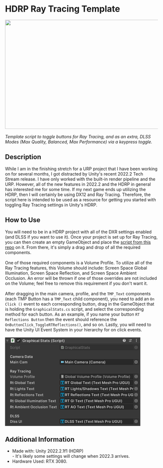 # HDRP Ray Tracing Template
<img src="https://github.com/Kfollen93/HDRP-Ray-Tracing/blob/main/Gif/hdrprt.gif" width="640" height="360"/>

*Template script to toggle buttons for Ray Tracing, and as an extra, DLSS Modes (Max Quality, Balanced, Max Performance) via a keypress toggle.*
## Description
While I am in the finishing stretch for a URP project that I have been working on for several months, I got distracted by Unity's recent 2022.2 Tech Stream release. I have only worked with the built-in render pipeline and the URP. However, all of the new features in 2022.2 and the HDRP in general has interested me for some time. If my next game ends up utilizing the HDRP, then I will certainly be using DX12 and Ray Tracing. Therefore, the script here is intended to be used as a resource for getting you started with toggling Ray Tracing settings in Unity's HDRP. 

## How to Use
You will need to be in a HDRP project with all of the DXR settings enabled (and DLSS if you want to use it). Once your project is set up for Ray Tracing, you can then create an empty GameObject and place the [script from this repo](https://github.com/Kfollen93/HDRP-Ray-Tracing/blob/main/GraphicalStats.cs) on it. From there, it's simply a drag and drop of all the required components. <br>
<br>
One of those required components is a Volume Profile. To utilize all of the Ray Tracing features, this Volume should include: Screen Space Global Illumination, Screen Space Reflection, and Screen Space Ambient Occlusion. An error will be thrown if one of those overrides are not included on the Volume; feel free to remove this requirement if you don't want it. <br>
<br>
After dragging in the main camera, profile, and the `TMP_Text` components (each TMP Button has a `TMP_Text` child component), you need to add an `On Click ()` event to each corresponding button, drag in the GameObject that is holding the `GraphicalStats.cs` script, and select the corresponding method for each button. As an example, if you name your button `RT Reflections Button` then the event should reference the `OnButtonClick_ToggleRTReflections()`, and so on. Lastly, you will need to have the Unity UI Event System in your hierarchy for on click events. <br>
<br>
<img src="https://github.com/Kfollen93/HDRP-Ray-Tracing/blob/main/Gif/Settings.PNG"/>
## Additional Information
<ul>
  <li>Made with: Unity 2022.2.1f1 (HDRP)</li> - It's likely some settings will change when 2022.3 arrives.
  <li>Hardware Used: RTX 3080.</li>
</ul>
